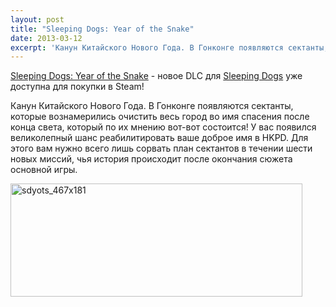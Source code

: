 ```yaml
---
layout: post
title: "Sleeping Dogs: Year of the Snake"
date: 2013-03-12
excerpt: 'Канун Китайского Нового Года. В Гонконге появляются сектанты, которые вознамерились очистить весь город во имя спасения после конца света, который по их мнению вот-вот состоится! У вас появился великолепный шанс реабилитировать ваше доброе имя в HKPD. Для этого вам нужно всего лишь сорвать план сектантов в течении шести новых миссий, чья история происходит после окончания сюжета основной игры.'
---
```


<a href="http://store.steampowered.com/app/215257/" target="_blank">Sleeping Dogs: Year of the Snake</a> - новое DLC для <a href="http://store.steampowered.com/app/202170/" target="_blank">Sleeping Dogs</a> уже доступна для покупки в Steam!

Канун Китайского Нового Года. В Гонконге появляются сектанты, которые вознамерились очистить весь город во имя спасения после конца света, который по их мнению вот-вот состоится! У вас появился великолепный шанс реабилитировать ваше доброе имя в HKPD. Для этого вам нужно всего лишь сорвать план сектантов в течении шести новых миссий, чья история происходит после окончания сюжета основной игры.

<a href="http://store.steampowered.com/app/215257/" target="_blank"><img class="aligncenter size-full wp-image-1714" alt="sdyots_467x181" src="http://gamersoul.ru/wp-content/uploads/2013/03/sdyots_467x181.jpg" width="467" height="181" /></a>